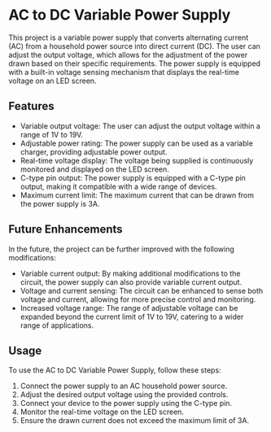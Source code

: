 # AC to DC Variable Power Supply

This project is a variable power supply that converts alternating current (AC) from a household power source into direct current (DC). The user can adjust the output voltage, which allows for the adjustment of the power drawn based on their specific requirements. The power supply is equipped with a built-in voltage sensing mechanism that displays the real-time voltage on an LED screen.

## Features

- Variable output voltage: The user can adjust the output voltage within a range of 1V to 19V.
- Adjustable power rating: The power supply can be used as a variable charger, providing adjustable power output.
- Real-time voltage display: The voltage being supplied is continuously monitored and displayed on the LED screen.
- C-type pin output: The power supply is equipped with a C-type pin output, making it compatible with a wide range of devices.
- Maximum current limit: The maximum current that can be drawn from the power supply is 3A.

## Future Enhancements

In the future, the project can be further improved with the following modifications:

- Variable current output: By making additional modifications to the circuit, the power supply can also provide variable current output.
- Voltage and current sensing: The circuit can be enhanced to sense both voltage and current, allowing for more precise control and monitoring.
- Increased voltage range: The range of adjustable voltage can be expanded beyond the current limit of 1V to 19V, catering to a wider range of applications.

## Usage

To use the AC to DC Variable Power Supply, follow these steps:

1. Connect the power supply to an AC household power source.
2. Adjust the desired output voltage using the provided controls.
3. Connect your device to the power supply using the C-type pin.
4. Monitor the real-time voltage on the LED screen.
5. Ensure the drawn current does not exceed the maximum limit of 3A.
